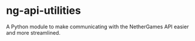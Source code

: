 # ng-api-utilities
A Python module to make communicating with the NetherGames API easier and more streamlined.
